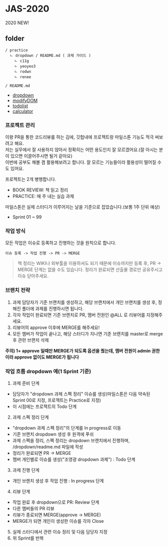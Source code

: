 # JAS-2020
2020 NEW!

## folder
```
/ practice
  ㄴ dropdown / README.md ( 과제 가이드 )
    ㄴ c11g
    ㄴ yeoyeo3
    ㄴ rodwn
    ㄴ renee

/ README.md
```

* [dropdown](./practice/dropdown)
* [modifyDOM](./practice/modifyDOM)
* [todolist](./practice/todolist)
* [calculator](./practice/calculator)

### 프로젝트 관리
이왕 PR을 통한 코드리뷰를 하는 김에, 깃헙내에 프로젝트랑 마일스톤 기능도 적극 써보려고 해요.  
저는 실무에서 잘 사용하지 않아서 정확히는 어떤 용도인지 잘 모르겠어요.(잘 아시는 분이 있으면 이끌어주시면 될거 같아요)  
이번에 공부도 해볼 겸 활용해보려고 합니다. 잘 모르는 기능들이라 활용성이 떨어질 수 도 있어요.  

프로젝트는 2개 병행합니다.
- BOOK REVIEW: 책 읽고 정리
- PRACTICE: 매 주 내는 실습 과제

마일스톤은 실제 스터디가 이루어지는 날을 기준으로 잡았습니다.(보통 1주 단위 예상)
- Sprint 01 ~ 99

### 작업 방식
모든 작업은 이슈로 등록하고 진행하는 것을 원칙으로 합니다.

`이슈 등록 -> 작업 진행 -> PR -> MERGE`

> 책 정리는 WIKI나 외부툴을 이용하셔도 되기 때문에 이슈까지만 등록 후, PR -> MERGE 단계는 없을 수도 있습니다.
> 정리가 완료되면 산출물 경로만 공유주시고 이슈 닫아주세요.

### 브랜치 전략
1. 과제 담당자가 기준 브랜치를 생성하고, 해당 브랜치에서 개인 브랜치를 생성 후, 정해진 폴더에 과제를 진행하시면 됩니다.
2. 각자 작업이 완료되면 기준 브랜치로 PR, 멤버 전원인 @ALL 로 리뷰어를 지정해주세요.  
3. 리뷰어의 approve 이후에 MERGE를 해주세요!  
4. 모든 멤버가 작업이 끝나고, 해당 스터디가 지나면 기준 브랜치를 master로 merge 후 관련 브랜치 삭제

**주의) 1+ approve 일때만 MERGE가 되도록 옵션을 줬는데, 멤버 전원이 admin 권한이라 approve 없이도 MERGE가 됩니다**

### 작업 흐름 dropdown 예(1 Sprint 기준)
1. 과제 준비 단계
  - 담당자가 "dropdown 과제 스펙 정리" 이슈를 생성(마일스톤은 다음 약속된 Sprint 00로 지정, 프로젝트는 Practice로 지정)
  - 이 시점에는 프로젝트의 Todo 단계
2. 과제 스펙 정리 단계
  - "dropdown 과제 스펙 정리"의 단계를 In progress로 이동
  - 기준 브랜치 dropdown 생성 후 원격에 푸쉬
  - 과제 스펙을 정리, 스펙 정리는 dropdown 브랜치에서 진행하며, /dropdown/readme.md 파일에 작성
  - 정리가 완료되면 PR -> MERGE
  - 멤버 개인별로 이슈를 생성("조영광 dropdown 과제") : Todo 단계
3. 과제 진행 단계
  - 개인 브랜치 생성 후 작업 진행 : In progress 단계
4. 리뷰 단계
  - 작업 완료 후 dropdown으로 PR: Review 단계
  - 다른 멤버들의 PR 리뷰
  - 리뷰가 종료되면 MERGE(approve -> MERGE)
  - MERGE가 되면 개인이 생성한 이슈를 각자 Close
5. 실제 스터디에서 관련 이슈 정리 및 다음 담당자 지정
6. 위 Sprint를 반복
